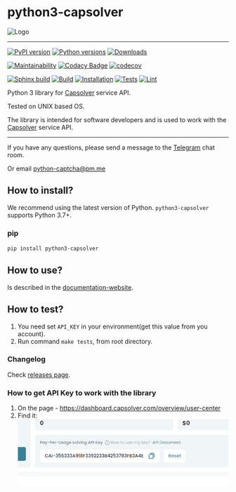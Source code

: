 # python3-capsolver

![Logo](https://red-panda-dev.xyz/media/images/Capsolver_ugBYrN0.original.png)

<hr>

[![PyPI version](https://badge.fury.io/py/python3-capsolver.svg)](https://badge.fury.io/py/python3-capsolver)
[![Python versions](https://img.shields.io/pypi/pyversions/python3-capsolver.svg?logo=python&logoColor=FBE072)](https://badge.fury.io/py/python3-capsolver)
[![Downloads](https://static.pepy.tech/badge/python3-capsolver/month)](https://pepy.tech/project/python3-capsolver)

[![Maintainability](https://api.codeclimate.com/v1/badges/3c30167b5fb37a0775ea/maintainability)](https://codeclimate.com/github/AndreiDrang/python3-capsolver/maintainability)
[![Codacy Badge](https://app.codacy.com/project/badge/Grade/323d4eda0fe1477bbea8fe8902b9e97e)](https://www.codacy.com/gh/AndreiDrang/python3-capsolver/dashboard?utm_source=github.com&amp;utm_medium=referral&amp;utm_content=AndreiDrang/python3-capsolver&amp;utm_campaign=Badge_Grade)
[![codecov](https://codecov.io/gh/AndreiDrang/python3-capsolver/branch/main/graph/badge.svg?token=2L4VVIF4G8)](https://codecov.io/gh/AndreiDrang/python3-capsolver)

[![Sphinx build](https://github.com/AndreiDrang/python3-capsolver/actions/workflows/sphinx.yml/badge.svg?branch=release)](https://github.com/AndreiDrang/python3-capsolver/actions/workflows/sphinx.yml)
[![Build](https://github.com/AndreiDrang/python3-capsolver/actions/workflows/build.yml/badge.svg?branch=main)](https://github.com/AndreiDrang/python3-capsolver/actions/workflows/build.yml)
[![Installation](https://github.com/AndreiDrang/python3-capsolver/actions/workflows/install.yml/badge.svg?branch=main)](https://github.com/AndreiDrang/python3-capsolver/actions/workflows/install.yml)
[![Tests](https://github.com/AndreiDrang/python3-capsolver/actions/workflows/test.yml/badge.svg?branch=main)](https://github.com/AndreiDrang/python3-capsolver/actions/workflows/test.yml)
[![Lint](https://github.com/AndreiDrang/python3-capsolver/actions/workflows/lint.yml/badge.svg?branch=main)](https://github.com/AndreiDrang/python3-capsolver/actions/workflows/lint.yml)


Python 3 library for [Capsolver](https://dashboard.capsolver.com/passport/register?inviteCode=kQTn-tG07Jb1) service API.

Tested on UNIX based OS.

The library is intended for software developers and is used to work with the [Capsolver](https://dashboard.capsolver.com/passport/register?inviteCode=kQTn-tG07Jb1) service API.

***

If you have any questions, please send a message to the [Telegram](https://t.me/pythoncaptcha) chat room.

Or email python-captcha@pm.me

## How to install?

We recommend using the latest version of Python. `python3-capsolver` supports Python 3.7+.

### pip

```bash
pip install python3-capsolver
```

## How to use?

Is described in the [documentation-website](https://andreidrang.github.io/python3-capsolver/).


## How to test?

1. You need set ``API_KEY`` in your environment(get this value from you account).
2. Run command ``make tests``, from root directory.


### Changelog

Check [releases page](https://github.com/AndreiDrang/python3-capsolver/releases).

### How to get API Key to work with the library
1. On the page - https://dashboard.capsolver.com/overview/user-center
2. Find it: ![img.png](files/img.png)
